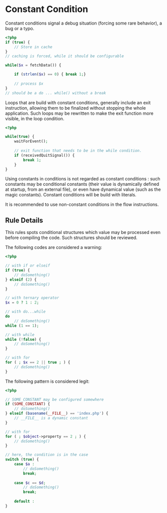 <!-- Good Practices -->
# Constant Condition

Constant conditions signal a debug situation (forcing some rare behavior), a bug or a typo. 

```php
<?php
if (true) { 
	// Store in cache
}
// caching is forced, while it should be configurable

while($x = fetchData()) {

	if (strlen($x) == 0) { break 1;}
	
	// process $x
}
// should be a do ... while() without a break

```

Loops that are build with constant conditions, generally include an exit instruction, allowing them to be finalized without stopping the whole application. Such loops may be rewritten to make the exit function more visible, in the loop condition. 

```php
<?php

while(true) {
	waitForEvent();
	
	// exit function that needs to be in the while condition.
	if (receivedQuitSignal()) {
		break 1;
	}
}

```

Using constants in conditions is not regarded as constant conditions : such constants may be conditional constants (their value is dynamically defined at startup, from an external file), or even have dynamical value (such as the magic constants). Constant conditions will be build with literals.

It is recommended to use non-constant conditions in the flow instructions. 


## Rule Details

This rules spots conditional structures which value may be processed even before compiling the code. Such structures should be reviewed.

The following codes are considered a warning:

```php
<?php

// with if or elseif
if (true) { 
	// doSomething()
} elseif (2) {
	// doSomething()
}

// with ternary operator
$x = 0 ? 1 : 2;

// with do...while
do 
	// doSomething()
while (1 == 1);

// with while
while (!false) {
	// doSomething()
}

// with for
for ( ; $x == 2 || true ; ) {
	// doSomething()
}

```

The following pattern is considered legit:

```php
<?php

// SOME_CONSTANT may be configured somewhere
if (SOME_CONSTANT) { 
	// doSomething()
} elseif (basename(__FILE__) == 'index.php') {
	// __FILE__ is a dynamic constant
}

// with for
for ( ; $object->property == 2 ; ) {
	// doSomething()
}

// here, the condition is in the case
switch (true) {
	case $a : 
		// doSomething()
		break;
	
	case $c == $d; 
		// doSomething()
		break;
	
	default : 
}

```

